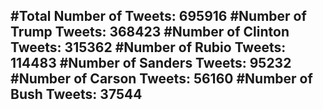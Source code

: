 #Total Number of Tweets: 695916 
#Number of Trump Tweets: 368423
#Number of Clinton Tweets: 315362
#Number of Rubio Tweets: 114483
#Number of Sanders Tweets: 95232
#Number of Carson Tweets: 56160
#Number of Bush Tweets: 37544
---
